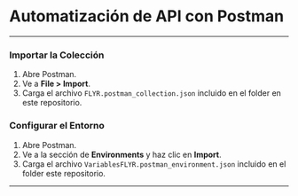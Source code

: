 # Automatización de API con Postman
---

### Importar la Colección
1. Abre Postman.
2. Ve a **File > Import**.
3. Carga el archivo `FLYR.postman_collection.json` incluido en el folder en este repositorio.

### Configurar el Entorno
1. Abre Postman.
2. Ve a la sección de **Environments** y haz clic en **Import**.
3. Carga el archivo `VariablesFLYR.postman_environment.json` incluido en el folder este repositorio.

---

